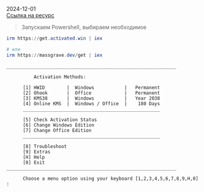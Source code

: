 2024-12-01  
[Ссылка на ресурс ](https://github.com/massgravel/Microsoft-Activation-Scripts)

>Запускаем Powershell, выбираем необходимое
```powershell
irm https://get.activated.win | iex

# или
irm https://massgrave.dev/get | iex

```

```
______________________________________________________________

          Activation Methods:

      [1] HWID        |  Windows           |   Permanent
      [2] Ohook       |  Office            |   Permanent
      [3] KMS38       |  Windows           |   Year 2038
      [4] Online KMS  |  Windows / Office  |    180 Days
      __________________________________________________

      [5] Check Activation Status
      [6] Change Windows Edition
      [7] Change Office Edition
      __________________________________________________

      [8] Troubleshoot
      [9] Extras
      [H] Help
      [0] Exit
______________________________________________________________

      Choose a menu option using your keyboard [1,2,3,4,5,6,7,8,9,H,0] :
```
